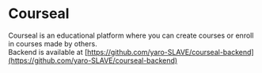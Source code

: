 # Courseal
Courseal is an educational platform where you can create courses or enroll in courses made by others.  
Backend is available at [https://github.com/yaro-SLAVE/courseal-backend](https://github.com/yaro-SLAVE/courseal-backend)
